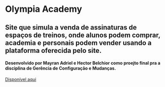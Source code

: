 # Olympia Academy

## Site que simula a venda de assinaturas de espaços de treinos, onde alunos podem comprar, academia e personais podem vender usando a plataforma oferecida pelo site.

#### Desenvolvido por Mayran Adriel e Hector Belchior como proejto final pra a disciplina de Gerência de Configuração e Mudanças.

[Disponível aqui](https://gerencia-de-configuracao-e-mudancas.github.io/projeto-final-blackout/)
